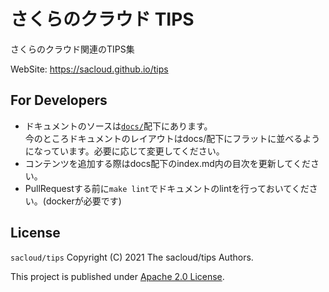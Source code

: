 # さくらのクラウド TIPS

さくらのクラウド関連のTIPS集

WebSite: https://sacloud.github.io/tips

## For Developers

- ドキュメントのソースは[`docs/`](./docs)配下にあります。  
  今のところドキュメントのレイアウトはdocs/配下にフラットに並べるようになっています。必要に応じて変更してください。  
- コンテンツを追加する際はdocs配下のindex.md内の目次を更新してください。  
- PullRequestする前に`make lint`でドキュメントのlintを行っておいてください。(dockerが必要です)

## License

`sacloud/tips` Copyright (C) 2021 The sacloud/tips Authors.

This project is published under [Apache 2.0 License](LICENSE.txt).
